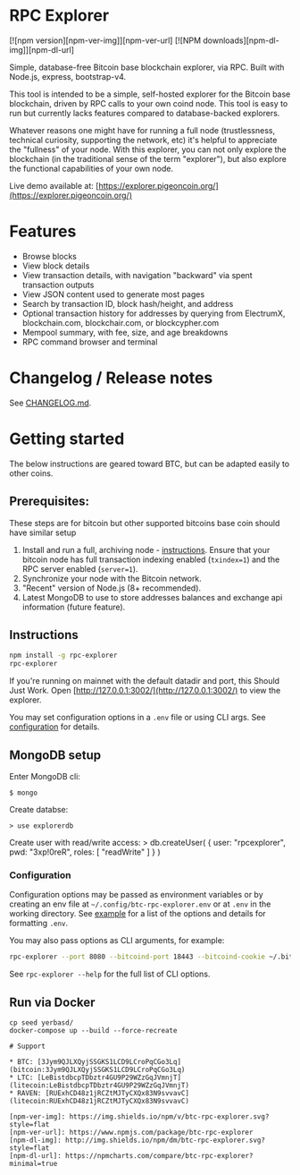 # RPC Explorer

[![npm version][npm-ver-img]][npm-ver-url] [![NPM downloads][npm-dl-img]][npm-dl-url]


Simple, database-free Bitcoin base blockchain explorer, via RPC. Built with Node.js, express, bootstrap-v4.

This tool is intended to be a simple, self-hosted explorer for the Bitcoin base blockchain, driven by RPC calls to your own coind node. This tool is easy to run but currently lacks features compared to database-backed explorers.

Whatever reasons one might have for running a full node (trustlessness, technical curiosity, supporting the network, etc) it's helpful to appreciate the "fullness" of your node. With this explorer, you can not only explore the blockchain (in the traditional sense of the term "explorer"), but also explore the functional capabilities of your own node.

Live demo available at: [https://explorer.pigeoncoin.org/](https://explorer.pigeoncoin.org/)

# Features

* Browse blocks
* View block details
* View transaction details, with navigation "backward" via spent transaction outputs
* View JSON content used to generate most pages
* Search by transaction ID, block hash/height, and address
* Optional transaction history for addresses by querying from ElectrumX, blockchain.com, blockchair.com, or blockcypher.com
* Mempool summary, with fee, size, and age breakdowns
* RPC command browser and terminal

# Changelog / Release notes

See [CHANGELOG.md](/CHANGELOG.md).

# Getting started

The below instructions are geared toward BTC, but can be adapted easily to other coins.

## Prerequisites:

These steps are for bitcoin but other supported bitcoins base coin should have similar setup

1. Install and run a full, archiving node - [instructions](https://bitcoin.org/en/full-node). Ensure that your bitcoin node has full transaction indexing enabled (`txindex=1`) and the RPC server enabled (`server=1`).
2. Synchronize your node with the Bitcoin network.
3. "Recent" version of Node.js (8+ recommended).
4. Latest MongoDB to use to store addresses balances and exchange api information (future feature).

## Instructions

```bash
npm install -g rpc-explorer
rpc-explorer
```

If you're running on mainnet with the default datadir and port, this Should Just Work.
Open [http://127.0.0.1:3002/](http://127.0.0.1:3002/) to view the explorer.

You may set configuration options in a `.env` file or using CLI args.
See [configuration](#configuration) for details.

## MongoDB setup
Enter MongoDB cli:

    $ mongo

Create databse:

    > use explorerdb

Create user with read/write access:
    > db.createUser( { user: "rpcexplorer", pwd: "3xp!0reR", roles: [ "readWrite" ] } )
    
### Configuration

Configuration options may be passed as environment variables
or by creating an env file at `~/.config/btc-rpc-explorer.env`
or at `.env` in the working directory.
See [example](examples/rtm/btc-rpc-explorer.env) for a list of the options and details for formatting `.env`.

You may also pass options as CLI arguments, for example:

```bash
rpc-explorer --port 8080 --bitcoind-port 18443 --bitcoind-cookie ~/.bitcoin/regtest/.cookie
```

See `rpc-explorer --help` for the full list of CLI options.

## Run via Docker

```
cp seed yerbasd/
docker-compose up --build --force-recreate

# Support

* BTC: [3Jym9QJLXQyjSSGKS1LCD9LCroPqCGo3Lq](bitcoin:3Jym9QJLXQyjSSGKS1LCD9LCroPqCGo3Lq)
* LTC: [LeBistdbcpTDbztr4GU9P29WZzGqJVmnjT](litecoin:LeBistdbcpTDbztr4GU9P29WZzGqJVmnjT)
* RAVEN: [RUExhCD48z1jRCZtMJTyCXQx83N9svvavC](litecoin:RUExhCD48z1jRCZtMJTyCXQx83N9svvavC)

[npm-ver-img]: https://img.shields.io/npm/v/btc-rpc-explorer.svg?style=flat
[npm-ver-url]: https://www.npmjs.com/package/btc-rpc-explorer
[npm-dl-img]: http://img.shields.io/npm/dm/btc-rpc-explorer.svg?style=flat
[npm-dl-url]: https://npmcharts.com/compare/btc-rpc-explorer?minimal=true
